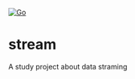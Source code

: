 [![Go](https://github.com/ch4rl1e5/stream/actions/workflows/go.yml/badge.svg)](https://github.com/ch4rl1e5/stream/actions/workflows/go.yml)
# stream
A study project about data straming

